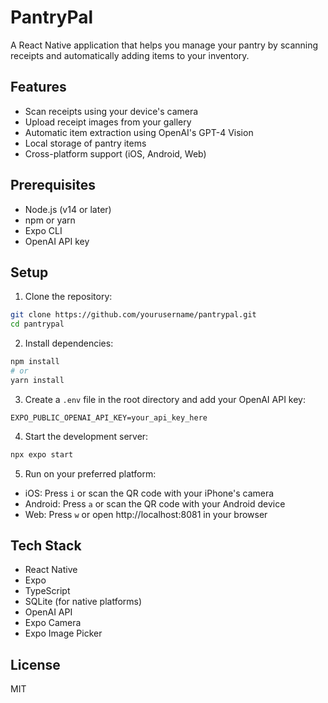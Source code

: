 # PantryPal

A React Native application that helps you manage your pantry by scanning receipts and automatically adding items to your inventory.

## Features

- Scan receipts using your device's camera
- Upload receipt images from your gallery
- Automatic item extraction using OpenAI's GPT-4 Vision
- Local storage of pantry items
- Cross-platform support (iOS, Android, Web)

## Prerequisites

- Node.js (v14 or later)
- npm or yarn
- Expo CLI
- OpenAI API key

## Setup

1. Clone the repository:
```bash
git clone https://github.com/yourusername/pantrypal.git
cd pantrypal
```

2. Install dependencies:
```bash
npm install
# or
yarn install
```

3. Create a `.env` file in the root directory and add your OpenAI API key:
```
EXPO_PUBLIC_OPENAI_API_KEY=your_api_key_here
```

4. Start the development server:
```bash
npx expo start
```

5. Run on your preferred platform:
- iOS: Press `i` or scan the QR code with your iPhone's camera
- Android: Press `a` or scan the QR code with your Android device
- Web: Press `w` or open http://localhost:8081 in your browser

## Tech Stack

- React Native
- Expo
- TypeScript
- SQLite (for native platforms)
- OpenAI API
- Expo Camera
- Expo Image Picker

## License

MIT
